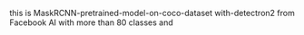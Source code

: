 this is MaskRCNN-pretrained-model-on-coco-dataset with-detectron2 from Facebook AI with more than 80 classes and 
